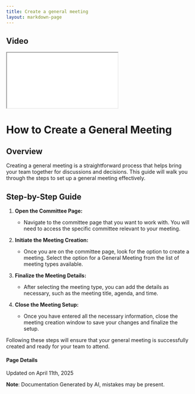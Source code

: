 ```yaml
---
title: Create a general meeting
layout: markdown-page
---
```


## Video 
<div class="container my-5">
	<div class="embed-responsive embed-responsive-16by9">
		<iframe class="embed-responsive-item" src="..\media\meetings\create_a_general_meeting\Create_a_general_meeting.webm" allowfullscreen></iframe>
	</div>
</div>

# How to Create a General Meeting

## Overview
Creating a general meeting is a straightforward process that helps bring your team together for discussions and decisions. This guide will walk you through the steps to set up a general meeting effectively.

## Step-by-Step Guide

1. **Open the Committee Page:**
   - Navigate to the committee page that you want to work with. You will need to access the specific committee relevant to your meeting.

2. **Initiate the Meeting Creation:**
   - Once you are on the committee page, look for the option to create a meeting. Select the option for a General Meeting from the list of meeting types available.

   

3. **Finalize the Meeting Details:**
   - After selecting the meeting type, you can add the details as necessary, such as the meeting title, agenda, and time. 

4. **Close the Meeting Setup:**
   - Once you have entered all the necessary information, close the meeting creation window to save your changes and finalize the setup.

   

Following these steps will ensure that your general meeting is successfully created and ready for your team to attend.

#### Page Details
Updated on April 11th, 2025

**Note**: Documentation Generated by AI, mistakes may be present.